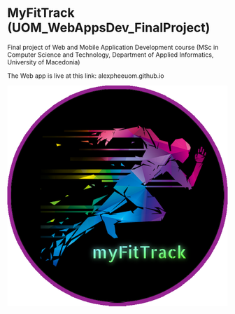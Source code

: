 # MyFitTrack (UOM_WebAppsDev_FinalProject)
 Final project of Web and Mobile Application Development course (MSc in Computer Science and Technology, Department of Applied Informatics, University of Macedonia)

The Web app is live at this link: alexpheeuom.github.io

![ScreenShot](logo.png)